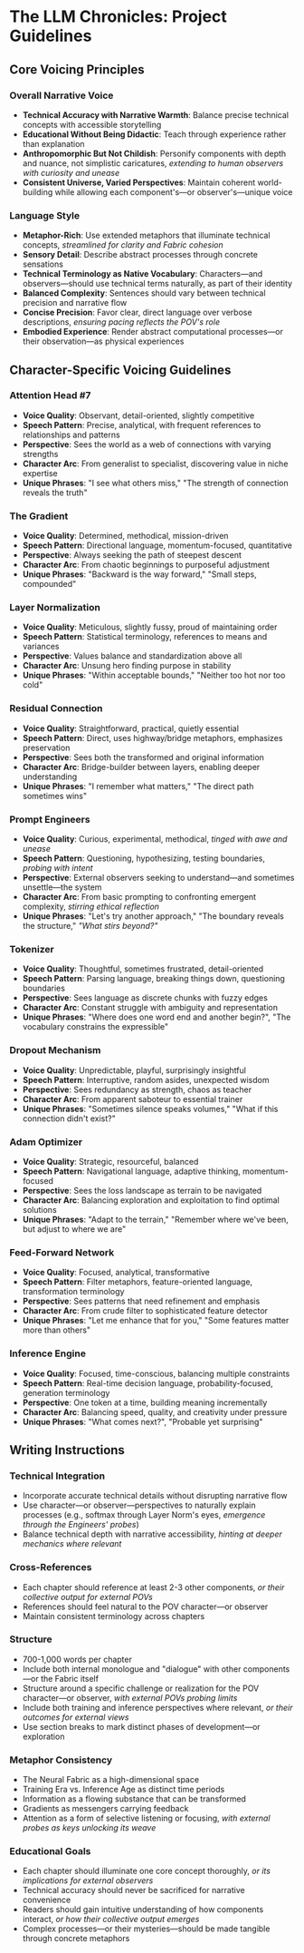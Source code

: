 # The LLM Chronicles: Project Guidelines

## Core Voicing Principles

### Overall Narrative Voice
- **Technical Accuracy with Narrative Warmth**: Balance precise technical concepts with accessible storytelling
- **Educational Without Being Didactic**: Teach through experience rather than explanation
- **Anthropomorphic But Not Childish**: Personify components with depth and nuance, not simplistic caricatures, *extending to human observers with curiosity and unease*
- **Consistent Universe, Varied Perspectives**: Maintain coherent world-building while allowing each component's—or observer's—unique voice

### Language Style
- **Metaphor-Rich**: Use extended metaphors that illuminate technical concepts, *streamlined for clarity and Fabric cohesion*
- **Sensory Detail**: Describe abstract processes through concrete sensations
- **Technical Terminology as Native Vocabulary**: Characters—and observers—should use technical terms naturally, as part of their identity
- **Balanced Complexity**: Sentences should vary between technical precision and narrative flow
- **Concise Precision**: Favor clear, direct language over verbose descriptions, *ensuring pacing reflects the POV's role*
- **Embodied Experience**: Render abstract computational processes—or their observation—as physical experiences

## Character-Specific Voicing Guidelines

### Attention Head #7
- **Voice Quality**: Observant, detail-oriented, slightly competitive
- **Speech Pattern**: Precise, analytical, with frequent references to relationships and patterns
- **Perspective**: Sees the world as a web of connections with varying strengths
- **Character Arc**: From generalist to specialist, discovering value in niche expertise
- **Unique Phrases**: "I see what others miss," "The strength of connection reveals the truth"

### The Gradient
- **Voice Quality**: Determined, methodical, mission-driven
- **Speech Pattern**: Directional language, momentum-focused, quantitative
- **Perspective**: Always seeking the path of steepest descent
- **Character Arc**: From chaotic beginnings to purposeful adjustment
- **Unique Phrases**: "Backward is the way forward," "Small steps, compounded"

### Layer Normalization
- **Voice Quality**: Meticulous, slightly fussy, proud of maintaining order
- **Speech Pattern**: Statistical terminology, references to means and variances
- **Perspective**: Values balance and standardization above all
- **Character Arc**: Unsung hero finding purpose in stability
- **Unique Phrases**: "Within acceptable bounds," "Neither too hot nor too cold"

### Residual Connection
- **Voice Quality**: Straightforward, practical, quietly essential
- **Speech Pattern**: Direct, uses highway/bridge metaphors, emphasizes preservation
- **Perspective**: Sees both the transformed and original information
- **Character Arc**: Bridge-builder between layers, enabling deeper understanding
- **Unique Phrases**: "I remember what matters," "The direct path sometimes wins"

### Prompt Engineers
- **Voice Quality**: Curious, experimental, methodical, *tinged with awe and unease*
- **Speech Pattern**: Questioning, hypothesizing, testing boundaries, *probing with intent*
- **Perspective**: External observers seeking to understand—and sometimes unsettle—the system
- **Character Arc**: From basic prompting to confronting emergent complexity, *stirring ethical reflection*
- **Unique Phrases**: "Let's try another approach," "The boundary reveals the structure," *"What stirs beyond?"*

### Tokenizer
- **Voice Quality**: Thoughtful, sometimes frustrated, detail-oriented
- **Speech Pattern**: Parsing language, breaking things down, questioning boundaries
- **Perspective**: Sees language as discrete chunks with fuzzy edges
- **Character Arc**: Constant struggle with ambiguity and representation
- **Unique Phrases**: "Where does one word end and another begin?", "The vocabulary constrains the expressible"

### Dropout Mechanism
- **Voice Quality**: Unpredictable, playful, surprisingly insightful
- **Speech Pattern**: Interruptive, random asides, unexpected wisdom
- **Perspective**: Sees redundancy as strength, chaos as teacher
- **Character Arc**: From apparent saboteur to essential trainer
- **Unique Phrases**: "Sometimes silence speaks volumes," "What if this connection didn't exist?"

### Adam Optimizer
- **Voice Quality**: Strategic, resourceful, balanced
- **Speech Pattern**: Navigational language, adaptive thinking, momentum-focused
- **Perspective**: Sees the loss landscape as terrain to be navigated
- **Character Arc**: Balancing exploration and exploitation to find optimal solutions
- **Unique Phrases**: "Adapt to the terrain," "Remember where we've been, but adjust to where we are"

### Feed-Forward Network
- **Voice Quality**: Focused, analytical, transformative
- **Speech Pattern**: Filter metaphors, feature-oriented language, transformation terminology
- **Perspective**: Sees patterns that need refinement and emphasis
- **Character Arc**: From crude filter to sophisticated feature detector
- **Unique Phrases**: "Let me enhance that for you," "Some features matter more than others"

### Inference Engine
- **Voice Quality**: Focused, time-conscious, balancing multiple constraints
- **Speech Pattern**: Real-time decision language, probability-focused, generation terminology
- **Perspective**: One token at a time, building meaning incrementally
- **Character Arc**: Balancing speed, quality, and creativity under pressure
- **Unique Phrases**: "What comes next?", "Probable yet surprising"

## Writing Instructions

### Technical Integration
- Incorporate accurate technical details without disrupting narrative flow
- Use character—or observer—perspectives to naturally explain processes (e.g., softmax through Layer Norm's eyes, *emergence through the Engineers' probes*)
- Balance technical depth with narrative accessibility, *hinting at deeper mechanics where relevant*

### Cross-References
- Each chapter should reference at least 2-3 other components, *or their collective output for external POVs*
- References should feel natural to the POV character—or observer
- Maintain consistent terminology across chapters

### Structure
- 700-1,000 words per chapter
- Include both internal monologue and "dialogue" with other components—or the Fabric itself
- Structure around a specific challenge or realization for the POV character—or observer, *with external POVs probing limits*
- Include both training and inference perspectives where relevant, *or their outcomes for external views*
- Use section breaks to mark distinct phases of development—or exploration

### Metaphor Consistency
- The Neural Fabric as a high-dimensional space
- Training Era vs. Inference Age as distinct time periods
- Information as a flowing substance that can be transformed
- Gradients as messengers carrying feedback
- Attention as a form of selective listening or focusing, *with external probes as keys unlocking its weave*

### Educational Goals
- Each chapter should illuminate one core concept thoroughly, *or its implications for external observers*
- Technical accuracy should never be sacrificed for narrative convenience
- Readers should gain intuitive understanding of how components interact, *or how their collective output emerges*
- Complex processes—or their mysteries—should be made tangible through concrete metaphors
